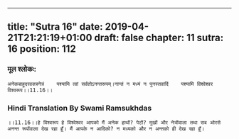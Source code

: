 
---
title: "Sutra 16"
date: 2019-04-21T21:21:19+01:00
draft: false
chapter: 11
sutra: 16
position: 112
---
### मूल श्लोकः:
```
अनेकबाहूदरवक्त्रनेत्रं    पश्यामि त्वां सर्वतोऽनन्तरूपम्।नान्तं न मध्यं न पुनस्तवादिं    पश्यामि विश्वेश्वर विश्वरूप।।11.16।।

```

### Hindi Translation By Swami Ramsukhdas
```
।।11.16।।हे विश्वरूप हे विश्वेश्वर आपको मैं अनेक हाथों? पेटों? मुखों और नेत्रोंवाला तथा सब ओरसे अनन्त रूपोंवाला देख रहा हूँ। मैं आपके न आदिको? न मध्यको और न अन्तको ही देख रहा हूँ।

```

